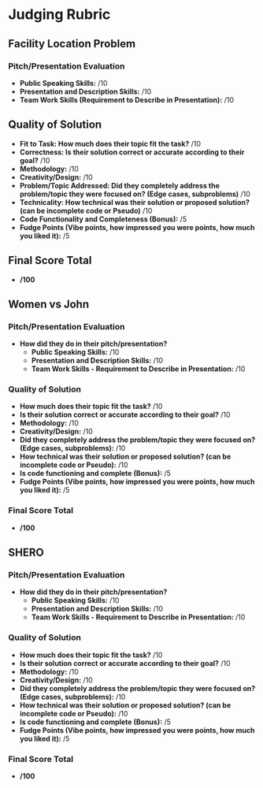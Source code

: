 # Judging Rubric

## Facility Location Problem

### Pitch/Presentation Evaluation

- **Public Speaking Skills:** /10
- **Presentation and Description Skills:** /10
- **Team Work Skills (Requirement to Describe in Presentation):** /10

## Quality of Solution

- **Fit to Task: How much does their topic fit the task?** /10
- **Correctness: Is their solution correct or accurate according to their goal?** /10
- **Methodology:** /10
- **Creativity/Design:** /10
- **Problem/Topic Addressed: Did they completely address the problem/topic they were focused on? (Edge cases, subproblems)** /10
- **Technicality: How technical was their solution or proposed solution? (can be incomplete code or Pseudo)** /10
- **Code Functionality and Completeness (Bonus):** /5
- **Fudge Points (Vibe points, how impressed you were points, how much you liked it):** /5

## Final Score Total

- **/100**

## Women vs John

### Pitch/Presentation Evaluation

- **How did they do in their pitch/presentation?**
  - **Public Speaking Skills:** /10
  - **Presentation and Description Skills:** /10
  - **Team Work Skills - Requirement to Describe in Presentation:** /10

### Quality of Solution

- **How much does their topic fit the task?** /10
- **Is their solution correct or accurate according to their goal?** /10
- **Methodology:** /10
- **Creativity/Design:** /10
- **Did they completely address the problem/topic they were focused on? (Edge cases, subproblems):** /10
- **How technical was their solution or proposed solution? (can be incomplete code or Pseudo):** /10
- **Is code functioning and complete (Bonus):** /5
- **Fudge Points (Vibe points, how impressed you were points, how much you liked it):** /5

### Final Score Total

- **/100**

## SHERO

### Pitch/Presentation Evaluation

- **How did they do in their pitch/presentation?**
  - **Public Speaking Skills:** /10
  - **Presentation and Description Skills:** /10
  - **Team Work Skills - Requirement to Describe in Presentation:** /10

### Quality of Solution

- **How much does their topic fit the task?** /10
- **Is their solution correct or accurate according to their goal?** /10
- **Methodology:** /10
- **Creativity/Design:** /10
- **Did they completely address the problem/topic they were focused on? (Edge cases, subproblems):** /10
- **How technical was their solution or proposed solution? (can be incomplete code or Pseudo):** /10
- **Is code functioning and complete (Bonus):** /5
- **Fudge Points (Vibe points, how impressed you were points, how much you liked it):** /5

### Final Score Total

- **/100**


